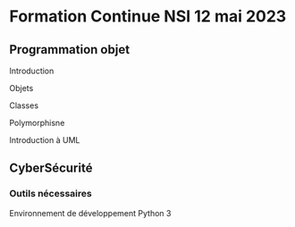 # Formation Continue NSI 12 mai 2023

## Programmation objet

Introduction

Objets

Classes

Polymorphisne

Introduction à UML

## CyberSécurité


### Outils nécessaires
Environnement de développement Python 3
